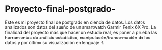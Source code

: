 # Proyecto-final-postgrado-

Este es mi proyecto final de postgrado en ciencia de datos. Los datos analizados son datos del sueño de un smartwatch Garmin Fenix 6X Pro. La finalidad del proyecto más que hacer un estudio real, es poner a prueba las herramientas de análisis estadístico, manipulación/transormación de los datos y por último su visualización en lenguaje R.
